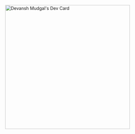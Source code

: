 <a href="https://app.daily.dev/devansh_m"><img src="https://api.daily.dev/devcards/a6246f69c6c64932a98abc9bd7dc2c30.png?r=t5a" width="400" alt="Devansh Mudgal's Dev Card"/></a>

